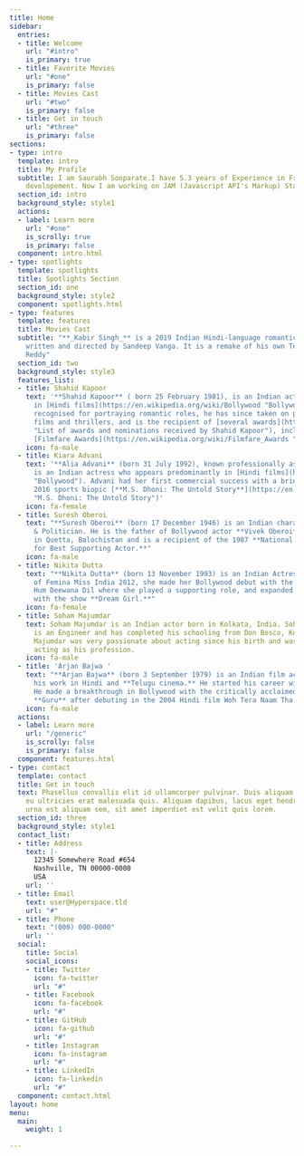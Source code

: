 ```yaml
---
title: Home
sidebar:
  entries:
  - title: Welcome
    url: "#intro"
    is_primary: true
  - title: Favorite Movies
    url: "#one"
    is_primary: false
  - title: Movies Cast
    url: "#two"
    is_primary: false
  - title: Get in touch
    url: "#three"
    is_primary: false
sections:
- type: intro
  template: intro
  title: My Profile
  subtitle: I am Saurabh Sonparate.I have 5.3 years of Experience in Front End Developement
    developement. Now I am working on JAM (Javascript API's Markup) Stack technology
  section_id: intro
  background_style: style1
  actions:
  - label: Learn more
    url: "#one"
    is_scrolly: true
    is_primary: false
  component: intro.html
- type: spotlights
  template: spotlights
  title: Spotlights Section
  section_id: one
  background_style: style2
  component: spotlights.html
- type: features
  template: features
  title: Movies Cast
  subtitle: "**_Kabir Singh_** is a 2019 Indian Hindi-language romantic drama film
    written and directed by Sandeep Vanga. It is a remake of his own Telugu film Arjun
    Reddy"
  section_id: two
  background_style: style3
  features_list:
  - title: Shahid Kapoor
    text: '**Shahid Kapoor** ( born 25 February 1981), is an Indian actor who appears
      in [Hindi films](https://en.wikipedia.org/wiki/Bollywood "Bollywood"). Initially
      recognised for portraying romantic roles, he has since taken on parts in action
      films and thrillers, and is the recipient of [several awards](https://en.wikipedia.org/wiki/List_of_awards_and_nominations_received_by_Shahid_Kapoor
      "List of awards and nominations received by Shahid Kapoor"), including three
      [Filmfare Awards](https://en.wikipedia.org/wiki/Filmfare_Awards "Filmfare Awards").'
    icon: fa-male
  - title: Kiara Advani
    text: '**Alia Advani** (born 31 July 1992), known professionally as **Kiara Advani**,
      is an Indian actress who appears predominantly in [Hindi films](https://en.wikipedia.org/wiki/Bollywood
      "Bollywood"). Advani had her first commercial success with a brief role in the
      2016 sports biopic [**M.S. Dhoni: The Untold Story**](https://en.wikipedia.org/wiki/M.S._Dhoni:_The_Untold_Story
      "M.S. Dhoni: The Untold Story")'
    icon: fa-female
  - title: Suresh Oberoi
    text: "**Suresh Oberoi** (born 17 December 1946) is an Indian character actor
      & Politician. He is the father of Bollywood actor **Vivek Oberoi**. He was born
      in Quetta, Balochistan and is a recipient of the 1987 **National Film Award
      for Best Supporting Actor.**"
    icon: fa-male
  - title: Nikita Dutta
    text: "**Nikita Dutta** (born 13 November 1993) is an Indian Actress. A finalist
      of Femina Miss India 2012, she made her Bollywood debut with the film Lekar
      Hum Deewana Dil where she played a supporting role, and expanded to television
      with the show **Dream Girl.**"
    icon: fa-female
  - title: Soham Majumdar
    text: Soham Majumdar is an Indian actor born in Kolkata, India. Soham Majumdar
      is an Engineer and has completed his schooling from Don Bosco, Kolkata.Soham
      Majumdar was very passionate about acting since his birth and was firm to choose
      acting as his profession.
    icon: fa-male
  - title: 'Arjan Bajwa '
    text: "**Arjan Bajwa** (born 3 September 1979) is an Indian film actor known for
      his work in Hindi and **Telugu cinema.** He started his career with Telugu films.
      He made a breakthrough in Bollywood with the critically acclaimed 2007 film
      **Guru** after debuting in the 2004 Hindi film Woh Tera Naam Tha."
    icon: fa-male
  actions:
  - label: Learn more
    url: "/generic"
    is_scrolly: false
    is_primary: false
  component: features.html
- type: contact
  template: contact
  title: Get in touch
  text: Phasellus convallis elit id ullamcorper pulvinar. Duis aliquam turpis mauris,
    eu ultricies erat malesuada quis. Aliquam dapibus, lacus eget hendrerit bibendum,
    urna est aliquam sem, sit amet imperdiet est velit quis lorem.
  section_id: three
  background_style: style1
  contact_list:
  - title: Address
    text: |-
      12345 Somewhere Road #654
      Nashville, TN 00000-0000
      USA
    url: ''
  - title: Email
    text: user@Hyperspace.tld
    url: "#"
  - title: Phone
    text: "(000) 000-0000"
    url: ''
  social:
    title: Social
    social_icons:
    - title: Twitter
      icon: fa-twitter
      url: "#"
    - title: Facebook
      icon: fa-facebook
      url: "#"
    - title: GitHub
      icon: fa-github
      url: "#"
    - title: Instagram
      icon: fa-instagram
      url: "#"
    - title: LinkedIn
      icon: fa-linkedin
      url: "#"
  component: contact.html
layout: home
menu:
  main:
    weight: 1

---
```

